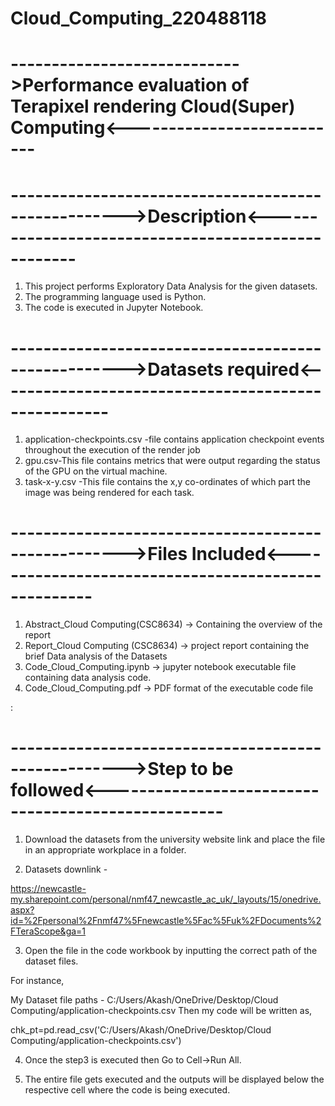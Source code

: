 # Cloud_Computing_220488118
# ---------------------------->Performance evaluation of Terapixel rendering Cloud(Super) Computing<---------------------------

# ---------------------------------------------------->Description<----------------------------------------------------

1. This project performs Exploratory Data Analysis for the given datasets.
2. The programming language used is Python.
3. The code is executed in Jupyter Notebook.

# ---------------------------------------------------->Datasets required<----------------------------------------------------

1. application-checkpoints.csv -file contains application checkpoint events throughout the execution of the render job
2. gpu.csv-This file contains metrics that were output regarding the status of the GPU on the virtual machine.
3. task-x-y.csv -This file contains the x,y co-ordinates of which part the image was being rendered for each task.

# ---------------------------------------------------->Files Included<----------------------------------------------------

1. Abstract_Cloud Computing(CSC8634) -> Containing the overview of the report
2. Report_Cloud Computing (CSC8634) -> project report containing the brief Data analysis of the Datasets
3. Code_Cloud_Computing.ipynb -> jupyter notebook executable file containing data analysis code.
4. Code_Cloud_Computing.pdf -> PDF format of the executable code file

:
# ---------------------------------------------------->Step to be followed<----------------------------------------------------

1. Download the datasets from the university website link and place the file in an appropriate workplace in a folder.

2. Datasets downlink - 

https://newcastle-my.sharepoint.com/personal/nmf47_newcastle_ac_uk/_layouts/15/onedrive.aspx?id=%2Fpersonal%2Fnmf47%5Fnewcastle%5Fac%5Fuk%2FDocuments%2FTeraScope&ga=1

3. Open the file in the code workbook by inputting the correct path of the dataset files.

For instance,

My Dataset file paths - C:/Users/Akash/OneDrive/Desktop/Cloud Computing/application-checkpoints.csv
Then my code will be written as,

chk_pt=pd.read_csv('C:/Users/Akash/OneDrive/Desktop/Cloud Computing/application-checkpoints.csv')

4. Once the step3 is executed then Go to Cell->Run All.

5. The entire file gets executed and the outputs will be displayed below the respective cell where the code is being executed.
